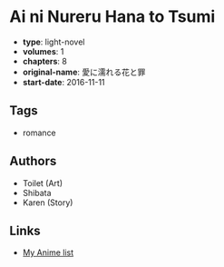 # Ai ni Nureru Hana to Tsumi

-   **type**: light-novel
-   **volumes**: 1
-   **chapters**: 8
-   **original-name**: 愛に濡れる花と罪
-   **start-date**: 2016-11-11

## Tags

-   romance

## Authors

-   Toilet (Art)
-   Shibata
-   Karen (Story)

## Links

-   [My Anime list](https://myanimelist.net/manga/109629/Ai_ni_Nureru_Hana_to_Tsumi)
